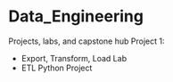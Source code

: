 # Data_Engineering
Projects, labs, and capstone hub
Project 1: 
  - Export, Transform, Load Lab
  - ETL Python Project
